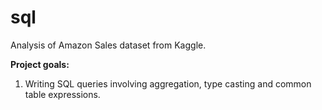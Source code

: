 # sql

Analysis of Amazon Sales dataset from Kaggle. 

**Project goals:**

1. Writing SQL queries involving aggregation, type casting and common table expressions.
